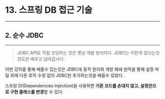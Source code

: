# 13. 스프링 DB 접근 기술
---

## 2. 순수 JDBC
---

> JDBC API로 직접 코딩하는 것은 옛날 개발 방식이다. JDBC는 이런게 있다는것 정도만 배우고 넘어갑시다.

이번 강의를 통해 배울수 있는것은 JDBC에 동작 원리와 개방 폐쇄 원칙을 통해 설정 파일 외에 다른 로직 수정 없이 JDBC만 추가하는것을 배울수 있었다.

스프링 DI(Dependencies Injection)을 사용하면 **기존 코드를 손대지 않고, 설정만으로 구현 클래스를 변경**할 수 있다.